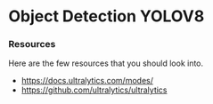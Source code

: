 # Object Detection YOLOV8

### Resources
Here are the few resources that you should look into.

* https://docs.ultralytics.com/modes/
* https://github.com/ultralytics/ultralytics